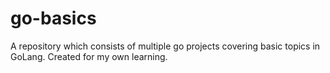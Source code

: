 # go-basics
A repository which consists of multiple go projects covering basic topics in GoLang. Created for my own learning.

